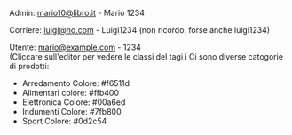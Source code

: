 Admin: mario10@libro.it - Mario 1234  

Corriere: luigi@no.com - Luigi1234 (non ricordo, forse anche luigi1234)   

Utente: mario@example.com - 1234   
(Cliccare sull'editor per vedere le classi del tagi i
Ci sono diverse catogorie di prodotti:
- Arredamento <i class="fa-solid fa-couch"></i>  Colore: #f6511d
- Alimentari  <i class="fa-solid fa-burger"></i> colore: #ffb400
- Elettronica <i class="fa-solid fa-mobile"></i> Colore: #00a6ed
- Indumenti   <i class="fa-solid fa-shirt"></i>  Colore: #7fb800
- Sport <i class="fa-solid fa-volleyball"></i>   Colore: #0d2c54 
